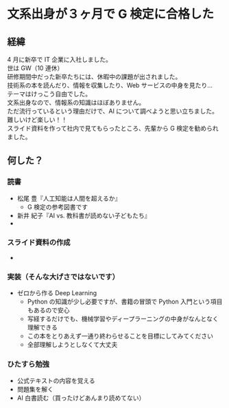 # 文系出身が３ヶ月で G 検定に合格した

## 経緯

4 月に新卒で IT 企業に入社しました。  
世は GW（10 連休）  
研修期間中だった新卒たちには、休暇中の課題が出されました。  
技術系の本を読んだり、情報を収集したり、Web サービスの中身を見たり…  
テーマはけっこう自由でした。  
文系出身なので、情報系の知識はほぼありません。  
ただ流行っているという理由だけで、AI について調べようと思い立ちました。  
難しいけど楽しい！！  
スライド資料を作って社内で見てもらったところ、先輩から G 検定を勧められました。

## 何した？

### 読書

- 松尾 豊『人工知能は人間を超えるか』
  - G 検定の参考図書です
- 新井 紀子『AI vs. 教科書が読めない子どもたち』
-

### スライド資料の作成

-

### 実装（そんな大げさではないです）

- ゼロから作る Deep Learning
  - Python の知識が少し必要ですが、書籍の冒頭で Python 入門という項目もあるので安心
  - 写経するだけでも、機械学習やディープラーニングの中身がなんとなく理解できる
  - この本をとりあえず一通り終わらせることを目標にしてみてください
  - 全部理解しようとしなくて大丈夫

### ひたすら勉強

- 公式テキストの内容を覚える
- 問題集を解く
- AI 白書読む（買ったけどあんまり読めてない）
